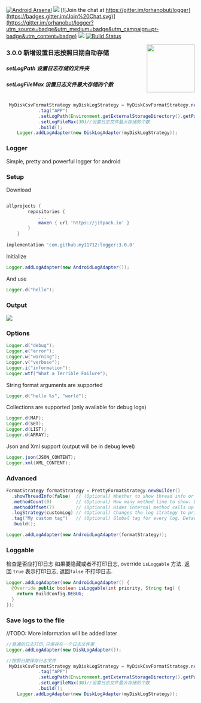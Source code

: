 [![Android Arsenal](https://img.shields.io/badge/Android%20Arsenal-Logger-brightgreen.svg?style=flat)](http://android-arsenal.com/details/1/1658) [![](https://img.shields.io/badge/AndroidWeekly-%23147-blue.svg)](http://androidweekly.net/issues/issue-147)
[![Join the chat at https://gitter.im/orhanobut/logger](https://badges.gitter.im/Join%20Chat.svg)](https://gitter.im/orhanobut/logger?utm_source=badge&utm_medium=badge&utm_campaign=pr-badge&utm_content=badge) <a href="http://www.methodscount.com/?lib=com.orhanobut%3Alogger%3A2.0.0"><img src="https://img.shields.io/badge/Methods and size-198 | 18 KB-e91e63.svg"/></a> [![Build Status](https://travis-ci.org/orhanobut/logger.svg?branch=master)](https://travis-ci.org/orhanobut/logger)

<img align="right" src='https://github.com/orhanobut/logger/blob/master/art/logger-logo.png' width='128' height='128'/>

### 3.0.0 新增设置日志按照日期自动存储
##### setLogPath 设置日志存储的文件夹
##### setLogFileMax 设置日志文件最大存储的个数
#
```java
 MyDiskCsvFormatStrategy myDiskLogStrategy = MyDiskCsvFormatStrategy.newBuilder()
            .tag("APP")
            .setLogPath(Environment.getExternalStorageDirectory().getPath()+File.separator+"11")//设置日志存储的文件夹
            .setLogFileMax(30)//设置日志文件最大存储的个数
            .build();
    Logger.addLogAdapter(new DiskLogAdapter(myDiskLogStrategy));
```

### Logger
Simple, pretty and powerful logger for android

### Setup
Download
```groovy

allprojects {
		repositories {
			...
			maven { url 'https://jitpack.io' }
		}
	}
 
implementation 'com.github.my11712:logger:3.0.0'
```

Initialize
```java
Logger.addLogAdapter(new AndroidLogAdapter());
```
And use
```java
Logger.d("hello");
```

### Output
<img src='https://github.com/orhanobut/logger/blob/master/art/logger_output.png'/>


### Options
```java
Logger.d("debug");
Logger.e("error");
Logger.w("warning");
Logger.v("verbose");
Logger.i("information");
Logger.wtf("What a Terrible Failure");
```

String format arguments are supported
```java
Logger.d("hello %s", "world");
```

Collections are supported (only available for debug logs)
```java
Logger.d(MAP);
Logger.d(SET);
Logger.d(LIST);
Logger.d(ARRAY);
```

Json and Xml support (output will be in debug level)
```java
Logger.json(JSON_CONTENT);
Logger.xml(XML_CONTENT);
```

### Advanced
```java
FormatStrategy formatStrategy = PrettyFormatStrategy.newBuilder()
  .showThreadInfo(false)  // (Optional) Whether to show thread info or not. Default true
  .methodCount(0)         // (Optional) How many method line to show. Default 2
  .methodOffset(7)        // (Optional) Hides internal method calls up to offset. Default 5
  .logStrategy(customLog) // (Optional) Changes the log strategy to print out. Default LogCat
  .tag("My custom tag")   // (Optional) Global tag for every log. Default PRETTY_LOGGER
  .build();

Logger.addLogAdapter(new AndroidLogAdapter(formatStrategy));
```

### Loggable
检查是否应打印日志
如果要隐藏或者不打印日志, override `isLoggable` 方法. 
返回 `true` 表示打印日志, 返回`false` 不打印日志.
```java
Logger.addLogAdapter(new AndroidLogAdapter() {
  @Override public boolean isLoggable(int priority, String tag) {
    return BuildConfig.DEBUG;
  }
});
```

### Save logs to the file
//TODO: More information will be added later
```java
//普通的日志打印,只保存在一个日志文件里
Logger.addLogAdapter(new DiskLogAdapter());

//按照日期保存日志文件
 MyDiskCsvFormatStrategy myDiskLogStrategy = MyDiskCsvFormatStrategy.newBuilder()
            .tag("APP")
            .setLogPath(Environment.getExternalStorageDirectory().getPath()+File.separator+"11")//设置日志存储的文件夹
            .setLogFileMax(30)//设置日志文件最大存储的个数
            .build();
    Logger.addLogAdapter(new DiskLogAdapter(myDiskLogStrategy));
```
  
</pre>
